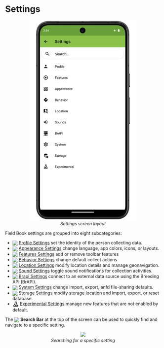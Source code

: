 Settings
========

<figure align="center" class="image">
  <img src="_static/images/settings/settings_framed.png" width="350px"> 
  <figcaption><i>Settings screen layout</i></figcaption> 
</figure>

Field Book settings are grouped into eight subcategories:

-   <a href="settings-profile.md"><img style="vertical-align: middle;" src="_static/icons/settings/main/account.png" width="20px"></a> [Profile Settings](settings-profile.md) set the identity of the person collecting data.
-   <a href="settings-appearance.md"><img style="vertical-align: middle;" src="_static/icons/settings/main/view-grid-outline.png" width="20px"></a> [Appearance Settings](settings-appearance.md) change language, app colors, icons, or layouts.
-   <a href="settings-features.md"><img style="vertical-align: middle;" src="_static/icons/settings/main/star-circle-outline.png" width="20px"></a> [Features Settings](settings-features.md) add or remove toolbar features
-   <a href="settings-behavior.md"><img style="vertical-align: middle;" src="_static/icons/settings/main/directions.png" width="20px"></a> [Behavior Settings](settings-behavior.md) change default collect actions.
-   <a href="settings-location.md"><img style="vertical-align: middle;" src="_static/icons/settings/main/map-search.png" width="20px"></a> [Location Settings](settings-location.md) modify location details and manage geonavigation.
-  <a href="settings-sounds.md"><img style="vertical-align: middle;" src="_static/icons/settings/main/volume-high.png" width="20px"></a> [Sound Settings](settings-sound.md) toggle sound notifications for collection activities.
-   <a href="settings-brapi.md"><img style="vertical-align: middle;" src="_static/icons/settings/main/server-network.png" width="20px"></a> [Brapi Settings](settings-brapi.md) connect to an external data source using the Breeding API (BrAPI).
-   <a href="settings-system.md"><img style="vertical-align: middle;" src="_static/icons/settings/main/cog-outline.png" width="20px"></a> [System Settings](settings-system.md) change import, export, anfd file-sharing defaults.
-   <a href="settings-storage.md"><img style="vertical-align: middle;" src="_static/icons/settings/main/database-cog.png" width="20px"></a> [Storage Settings](settings-storage.md) modify storage location and import, export, or reset database.
-   <a href="settings-experimental.md"><img style="vertical-align: middle;" src="_static/icons/settings/main/flask-outline.png" width="20px"></a> [Experimental Settings](settings-experimental.md) manage new features that are not enabled by default.

The <img ref="search" style="vertical-align: middle;" src="_static/icons/collect/magnify.png" width="20px"> **Search Bar** at the top of the screen can be used to quickly find and navigate to a specific setting.

<figure align="center" class="image">
  <img src="_static/images/settings/settings_search_example.png" width="350px"> 
  <figcaption><i>Searching for a specific setting</i></figcaption> 
</figure>
